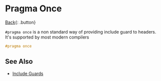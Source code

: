 # Pragma Once

[Back](./c-compiler.md){: .button}

`#pragma once` is a non standard way of providing include guard to headers. It's supported by most modern compilers

```cpp
#pragma once
```

## See Also

- [Include Guards](./include-guard.md)

